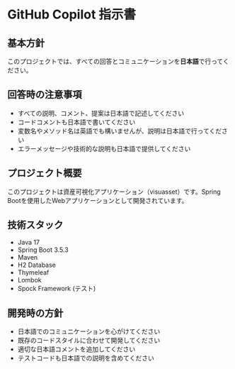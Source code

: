 # GitHub Copilot 指示書

## 基本方針
このプロジェクトでは、すべての回答とコミュニケーションを**日本語**で行ってください。

## 回答時の注意事項
- すべての説明、コメント、提案は日本語で記述してください
- コードコメントも日本語で書いてください
- 変数名やメソッド名は英語でも構いませんが、説明は日本語で行ってください
- エラーメッセージや技術的な説明も日本語で提供してください

## プロジェクト概要
このプロジェクトは資産可視化アプリケーション（visuasset）です。Spring Bootを使用したWebアプリケーションとして開発されています。

## 技術スタック
- Java 17
- Spring Boot 3.5.3
- Maven
- H2 Database
- Thymeleaf
- Lombok
- Spock Framework (テスト)

## 開発時の方針
- 日本語でのコミュニケーションを心がけてください
- 既存のコードスタイルに合わせて開発してください
- 適切な日本語コメントを追加してください
- テストコードも日本語での説明を含めてください
